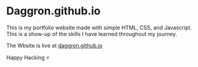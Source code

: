 # Daggron.github.io

This is my portfolio website made with simple HTML, CSS, and Javascript. This is a show-up of the skills I have learned throughout my journey.

The Wbsite is live at [daggron.github.io](https://daggron.github.io)

Happy Hacking :zap:
